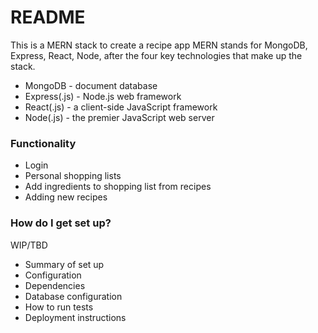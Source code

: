 # README #

This is a MERN stack to create a recipe app
MERN stands for MongoDB, Express, React, Node, after the four key technologies that make up the stack.

* MongoDB - document database
* Express(.js) - Node.js web framework
* React(.js) - a client-side JavaScript framework
* Node(.js) - the premier JavaScript web server

### Functionality ###

* Login
* Personal shopping lists
* Add ingredients  to shopping list from recipes
* Adding new recipes

### How do I get set up? ###
WIP/TBD

* Summary of set up
* Configuration
* Dependencies
* Database configuration
* How to run tests
* Deployment instructions

